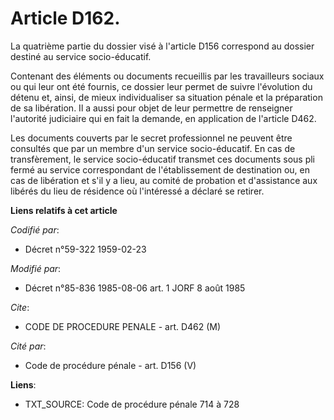 # Article D162.

La quatrième partie du dossier visé à l'article D156 correspond au dossier destiné au service socio-éducatif.

Contenant des éléments ou documents recueillis par les travailleurs sociaux ou qui leur ont été fournis, ce dossier leur
permet de suivre l'évolution du détenu et, ainsi, de mieux individualiser sa situation pénale et la préparation de sa
libération. Il a aussi pour objet de leur permettre de renseigner l'autorité judiciaire qui en fait la demande, en
application de l'article D462.

Les documents couverts par le secret professionnel ne peuvent être consultés que par un membre d'un service socio-éducatif.
En cas de transfèrement, le service socio-éducatif transmet ces documents sous pli fermé au service correspondant de
l'établissement de destination ou, en cas de libération et s'il y a lieu, au comité de probation et d'assistance aux libérés
du lieu de résidence où l'intéressé a déclaré se retirer.

**Liens relatifs à cet article**

_Codifié par_:

  - Décret n°59-322 1959-02-23

_Modifié par_:

  - Décret n°85-836 1985-08-06 art. 1 JORF 8 août 1985

_Cite_:

  - CODE DE PROCEDURE PENALE - art. D462 (M)

_Cité par_:

  - Code de procédure pénale - art. D156 (V)

**Liens**:

  - TXT_SOURCE: Code de procédure pénale 714 à 728
